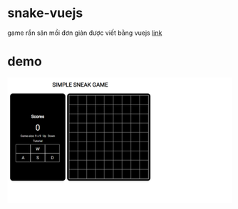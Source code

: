 # snake-vuejs

game rắn săn mồi đơn giản được viết bằng vuejs
[link](https://ducmanh-sneak-vuejs.netlify.app)

# demo

![alt](/src/assets/img/demo.png)
